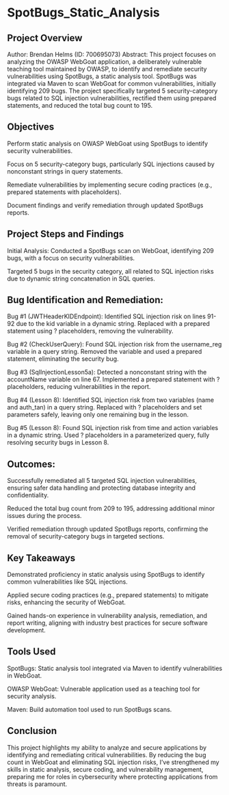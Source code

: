 # SpotBugs_Static_Analysis

## Project Overview
Author: Brendan Helms (ID: 700695073)
Abstract: This project focuses on analyzing the OWASP WebGoat application, a deliberately vulnerable teaching tool maintained by OWASP, to identify and remediate security vulnerabilities using SpotBugs, a static analysis tool. SpotBugs was integrated via Maven to scan WebGoat for common vulnerabilities, initially identifying 209 bugs. The project specifically targeted 5 security-category bugs related to SQL injection vulnerabilities, rectified them using prepared statements, and reduced the total bug count to 195.
## Objectives
Perform static analysis on OWASP WebGoat using SpotBugs to identify security vulnerabilities.

Focus on 5 security-category bugs, particularly SQL injections caused by nonconstant strings in query statements.

Remediate vulnerabilities by implementing secure coding practices (e.g., prepared statements with placeholders).

Document findings and verify remediation through updated SpotBugs reports.

## Project Steps and Findings
Initial Analysis:
Conducted a SpotBugs scan on WebGoat, identifying 209 bugs, with a focus on security vulnerabilities.

Targeted 5 bugs in the security category, all related to SQL injection risks due to dynamic string concatenation in SQL queries.

## Bug Identification and Remediation:
Bug #1 (JWTHeaderKIDEndpoint): Identified SQL injection risk on lines 91-92 due to the kid variable in a dynamic string. Replaced with a prepared statement using ? placeholders, removing the vulnerability.

Bug #2 (CheckUserQuery): Found SQL injection risk from the username_reg variable in a query string. Removed the variable and used a prepared statement, eliminating the security bug.

Bug #3 (SqlInjectionLesson5a): Detected a nonconstant string with the accountName variable on line 67. Implemented a prepared statement with ? placeholders, reducing vulnerabilities in the report.

Bug #4 (Lesson 8): Identified SQL injection risk from two variables (name and auth_tan) in a query string. Replaced with ? placeholders and set parameters safely, leaving only one remaining bug in the lesson.

Bug #5 (Lesson 8): Found SQL injection risk from time and action variables in a dynamic string. Used ? placeholders in a parameterized query, fully resolving security bugs in Lesson 8.

## Outcomes:
Successfully remediated all 5 targeted SQL injection vulnerabilities, ensuring safer data handling and protecting database integrity and confidentiality.

Reduced the total bug count from 209 to 195, addressing additional minor issues during the process.

Verified remediation through updated SpotBugs reports, confirming the removal of security-category bugs in targeted sections.

## Key Takeaways
Demonstrated proficiency in static analysis using SpotBugs to identify common vulnerabilities like SQL injections.

Applied secure coding practices (e.g., prepared statements) to mitigate risks, enhancing the security of WebGoat.

Gained hands-on experience in vulnerability analysis, remediation, and report writing, aligning with industry best practices for secure software development.

## Tools Used
SpotBugs: Static analysis tool integrated via Maven to identify vulnerabilities in WebGoat.

OWASP WebGoat: Vulnerable application used as a teaching tool for security analysis.

Maven: Build automation tool used to run SpotBugs scans.

## Conclusion
This project highlights my ability to analyze and secure applications by identifying and remediating critical vulnerabilities. By reducing the bug count in WebGoat and eliminating SQL injection risks, I’ve strengthened my skills in static analysis, secure coding, and vulnerability management, preparing me for roles in cybersecurity where protecting applications from threats is paramount.
